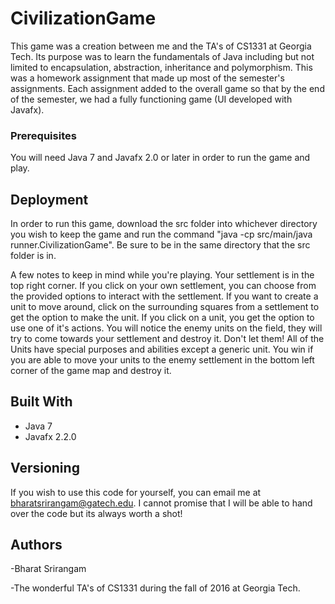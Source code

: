 # CivilizationGame
This game was a creation between me and the TA's of CS1331 at Georgia Tech. Its purpose was to learn the fundamentals of Java including but not limited to encapsulation, abstraction, inheritance and polymorphism. This was a homework assignment that made up most of the semester's assignments. Each assignment added to the overall game so that by the end of the semester, we had a fully functioning game (UI developed with Javafx).   

### Prerequisites

You will need Java 7 and Javafx 2.0 or later in order to run the game and play.

## Deployment

In order to run this game, download the src folder into whichever directory you wish to keep the game and run the command 
"java -cp src/main/java runner.CivilizationGame". Be sure to be in the same directory that the src folder is in. 

A few notes to keep in mind while you're playing. Your settlement is in the top right corner. If you click on your own settlement, you can choose from the provided options to interact with the settlement. If you want to create a unit to move around, click on the surrounding squares from a settlement to get the option to make the unit. If you click on a unit, you get the option to use one of it's actions. You will notice the enemy units on the field, they will try to come towards your settlement and destroy it. Don't let them! All of the Units have special purposes and abilities except a generic unit. You win if you are able to move your units to the enemy settlement in the bottom left corner of the game map and destroy it. 

## Built With

* Java 7
* Javafx 2.2.0

## Versioning

If you wish to use this code for yourself, you can email me at bharatsrirangam@gatech.edu. I cannot promise that I will be able to hand over the code but its always worth a shot!

## Authors

-Bharat Srirangam

-The wonderful TA's of CS1331 during the fall of 2016 at Georgia Tech. 
